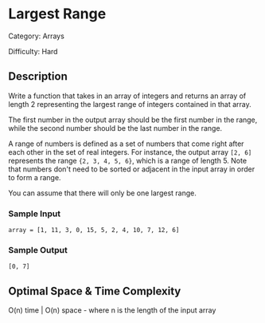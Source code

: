 # Largest Range

Category: Arrays

Difficulty: Hard

## Description

Write a function that takes in an array of integers and returns an array of
length 2 representing the largest range of integers contained in that array.

The first number in the output array should be the first number in the range,
while the second number should be the last number in the range.

A range of numbers is defined as a set of numbers that come right after each
other in the set of real integers. For instance, the output array
`[2, 6]` represents the range `{2, 3, 4, 5, 6}`, which
is a range of length 5. Note that numbers don't need to be sorted or adjacent
in the input array in order to form a range.

<p>You can assume that there will only be one largest range.</p>

### Sample Input
```
array = [1, 11, 3, 0, 15, 5, 2, 4, 10, 7, 12, 6]
```

### Sample Output
```
[0, 7]
```

## Optimal Space & Time Complexity

O(n) time | O(n) space - where n is the length of the input array
